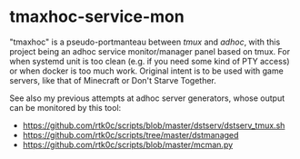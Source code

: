# tmaxhoc-service-mon

"tmaxhoc" is a pseudo-portmanteau between _tmux_ and _adhoc_, with this project being an adhoc service monitor/manager panel based on tmux. For when systemd unit is too clean (e.g. if you need some kind of PTY access) or when docker is too much work. Original intent is to be used with game servers, like that of Minecraft or Don't Starve Together.

See also my previous attempts at adhoc server generators, whose output can be monitored by this tool:
- https://github.com/rtk0c/scripts/blob/master/dstserv/dstserv_tmux.sh
- https://github.com/rtk0c/scripts/tree/master/dstmanaged
- https://github.com/rtk0c/scripts/blob/master/mcman.py
